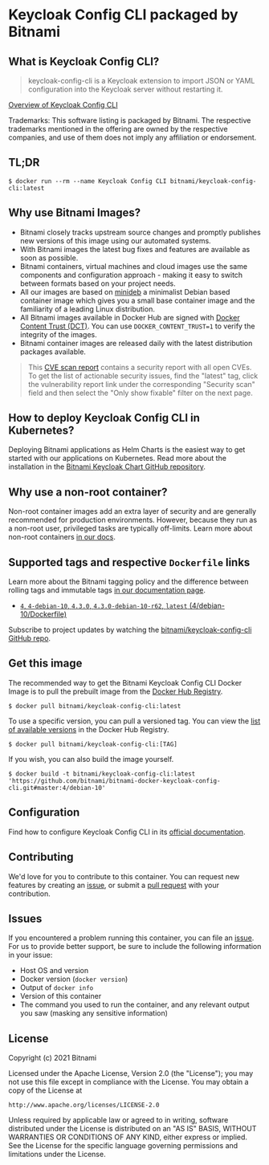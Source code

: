 # Keycloak Config CLI packaged by Bitnami

## What is Keycloak Config CLI?

> keycloak-config-cli is a Keycloak extension to import JSON or YAML configuration into the Keycloak server without restarting it.

[Overview of Keycloak Config CLI](https://github.com/adorsys/keycloak-config-cli)

Trademarks: This software listing is packaged by Bitnami. The respective trademarks mentioned in the offering are owned by the respective companies, and use of them does not imply any affiliation or endorsement.

## TL;DR

```console
$ docker run --rm --name Keycloak Config CLI bitnami/keycloak-config-cli:latest
```

## Why use Bitnami Images?

* Bitnami closely tracks upstream source changes and promptly publishes new versions of this image using our automated systems.
* With Bitnami images the latest bug fixes and features are available as soon as possible.
* Bitnami containers, virtual machines and cloud images use the same components and configuration approach - making it easy to switch between formats based on your project needs.
* All our images are based on [minideb](https://github.com/bitnami/minideb) a minimalist Debian based container image which gives you a small base container image and the familiarity of a leading Linux distribution.
* All Bitnami images available in Docker Hub are signed with [Docker Content Trust (DCT)](https://docs.docker.com/engine/security/trust/content_trust/). You can use `DOCKER_CONTENT_TRUST=1` to verify the integrity of the images.
* Bitnami container images are released daily with the latest distribution packages available.

> This [CVE scan report](https://quay.io/repository/bitnami/keycloak-config-cli?tab=tags) contains a security report with all open CVEs. To get the list of actionable security issues, find the "latest" tag, click the vulnerability report link under the corresponding "Security scan" field and then select the "Only show fixable" filter on the next page.

## How to deploy Keycloak Config CLI in Kubernetes?

Deploying Bitnami applications as Helm Charts is the easiest way to get started with our applications on Kubernetes. Read more about the installation in the [Bitnami Keycloak Chart GitHub repository](https://github.com/bitnami/charts/tree/master/bitnami/keycloak).

## Why use a non-root container?

Non-root container images add an extra layer of security and are generally recommended for production environments. However, because they run as a non-root user, privileged tasks are typically off-limits. Learn more about non-root containers [in our docs](https://docs.bitnami.com/tutorials/work-with-non-root-containers/).

## Supported tags and respective `Dockerfile` links

Learn more about the Bitnami tagging policy and the difference between rolling tags and immutable tags [in our documentation page](https://docs.bitnami.com/tutorials/understand-rolling-tags-containers/).


* [`4`, `4-debian-10`, `4.3.0`, `4.3.0-debian-10-r62`, `latest` (4/debian-10/Dockerfile)](https://github.com/bitnami/bitnami-docker-keycloak-config-cli/blob/4.3.0-debian-10-r62/4/debian-10/Dockerfile)

Subscribe to project updates by watching the [bitnami/keycloak-config-cli GitHub repo](https://github.com/bitnami/bitnami-docker-keycloak-config-cli).

## Get this image

The recommended way to get the Bitnami Keycloak Config CLI Docker Image is to pull the prebuilt image from the [Docker Hub Registry](https://hub.docker.com/r/bitnami/keycloak-config-cli).

```console
$ docker pull bitnami/keycloak-config-cli:latest
```

To use a specific version, you can pull a versioned tag. You can view the [list of available versions](https://hub.docker.com/r/bitnami/keycloak-config-cli/tags/) in the Docker Hub Registry.

```console
$ docker pull bitnami/keycloak-config-cli:[TAG]
```

If you wish, you can also build the image yourself.

```console
$ docker build -t bitnami/keycloak-config-cli:latest 'https://github.com/bitnami/bitnami-docker-keycloak-config-cli.git#master:4/debian-10'
```

## Configuration

Find how to configure Keycloak Config CLI in its [official documentation](https://github.com/adorsys/keycloak-config-cli#cli-option--environment-variables).

## Contributing

We'd love for you to contribute to this container. You can request new features by creating an [issue](https://github.com/bitnami/bitnami-docker-keycloak-config-cli/issues), or submit a [pull request](https://github.com/bitnami/bitnami-docker-keycloak-config-cli/pulls) with your contribution.

## Issues

If you encountered a problem running this container, you can file an [issue](https://github.com/bitnami/bitnami-docker-keycloak-config-cli/issues/new). For us to provide better support, be sure to include the following information in your issue:

- Host OS and version
- Docker version (`docker version`)
- Output of `docker info`
- Version of this container
- The command you used to run the container, and any relevant output you saw (masking any sensitive information)

## License
Copyright (c) 2021 Bitnami

Licensed under the Apache License, Version 2.0 (the "License");
you may not use this file except in compliance with the License.
You may obtain a copy of the License at

    http://www.apache.org/licenses/LICENSE-2.0

Unless required by applicable law or agreed to in writing, software
distributed under the License is distributed on an "AS IS" BASIS,
WITHOUT WARRANTIES OR CONDITIONS OF ANY KIND, either express or implied.
See the License for the specific language governing permissions and
limitations under the License.
